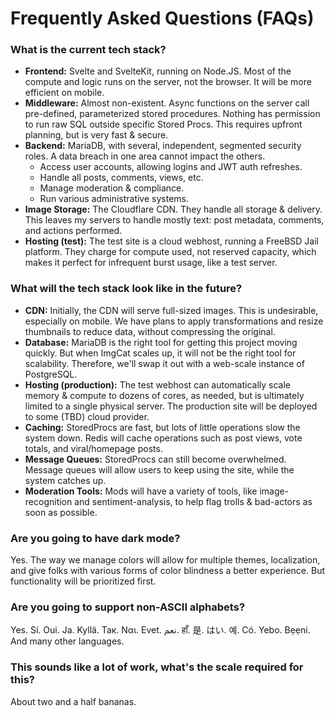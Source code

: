 # Frequently Asked Questions (FAQs)

### What is the current tech stack?

*   **Frontend:** Svelte and SvelteKit, running on Node.JS. Most of the compute and logic runs on the server, not the browser. It will be more efficient on mobile.
*   **Middleware:** Almost non-existent. Async functions on the server call pre-defined, parameterized stored procedures. Nothing has permission to run raw SQL outside specific Stored Procs. This requires upfront planning, but is very fast & secure.
*   **Backend:** MariaDB, with several, independent, segmented security roles. A data breach in one area cannot impact the others.
    *   Access user accounts, allowing logins and JWT auth refreshes.
    *   Handle all posts, comments, views, etc.
    *   Manage moderation & compliance.
    *   Run various administrative systems.
*   **Image Storage:** The Cloudflare CDN. They handle all storage & delivery. This leaves my servers to handle mostly text: post metadata, comments, and actions performed.
*   **Hosting (test):** The test site is a cloud webhost, running a FreeBSD Jail platform. They charge for compute used, not reserved capacity, which makes it perfect for infrequent burst usage, like a test server.

### What will the tech stack look like in the future?

*   **CDN:** Initially, the CDN will serve full-sized images. This is undesirable, especially on mobile. We have plans to apply transformations and resize thumbnails to reduce data, without compressing the original.
*   **Database:** MariaDB is the right tool for getting this project moving quickly. But when ImgCat scales up, it will not be the right tool for scalability. Therefore, we'll swap it out with a web-scale instance of PostgreSQL.
*   **Hosting (production):** The test webhost can automatically scale memory & compute to dozens of cores, as needed, but is ultimately limited to a single physical server. The production site will be deployed to some (TBD) cloud provider.
*   **Caching:** StoredProcs are fast, but lots of little operations slow the system down. Redis will cache operations such as post views, vote totals, and viral/homepage posts.
*   **Message Queues:** StoredProcs can still become overwhelmed. Message queues will allow users to keep using the site, while the system catches up.
*   **Moderation Tools:** Mods will have a variety of tools, like image-recognition and sentiment-analysis, to help flag trolls & bad-actors as soon as possible.

### Are you going to have dark mode?

Yes. The way we manage colors will allow for multiple themes, localization, and give folks with various forms of color blindness a better experience. But functionality will be prioritized first.

### Are you going to support non-ASCII alphabets?

Yes. Sí. Oui. Ja. Kyllä. Так. Ναι. Evet. نعم. हाँ. 是. はい. 예. Có. Yebo. Bẹẹni. And many other languages.

### This sounds like a lot of work, what's the scale required for this?

About two and a half bananas.